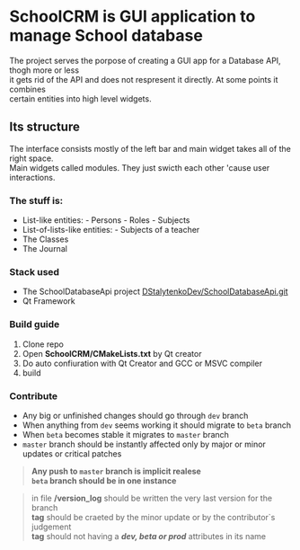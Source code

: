 # SchoolCRM is GUI application to manage School database

The project serves the porpose of creating a GUI app for a Database API, thogh more or less  
it gets rid of the API and does not respresent it directly. At some points it combines  
certain entities into high level widgets.

## Its structure
The interface consists mostly of the left bar and main widget takes all of the right space.  
Main widgets called modules. They just swicth each other 'cause user interactions.

### The stuff is:
- List-like entities:
        - Persons
        - Roles
        - Subjects
- List-of-lists-like entities:
        - Subjects of a teacher
- The Classes
- The Journal

### Stack used
- The SchoolDatabaseApi project [DStalytenkoDev/SchoolDatabaseApi.git](https://github.com/DStalytenkoDev/SchoolDatabaseApi.git)
- Qt Framework

### Build guide
1. Clone repo
2. Open **SchoolCRM/CMakeLists.txt** by Qt creator
3. Do auto confiuration with Qt Creator and GCC or MSVC compiler
4. build

### Contribute
- Any big or unfinished changes should go through  `dev`  branch
- When anything from  `dev`  seems working it should migrate to  `beta`  branch
- When  `beta`  becomes stable it migrates to  `master`  branch
- `master`  branch should be instantly affected only by major or minor updates or critical patches

> **Any push to  `master`  branch is implicit realese**  
> **`beta`  branch should be in one instance**  

> in file **/version_log** should be written the very last version for the branch  
> **tag** should be craeted by the minor update or by the contributor`s judgement  
> **tag** should not having a ***dev, beta or prod*** attributes in its name
